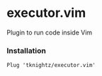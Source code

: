 # executor.vim
Plugin to run code inside Vim

### Installation
```vim
Plug 'tknightz/executor.vim'
```
